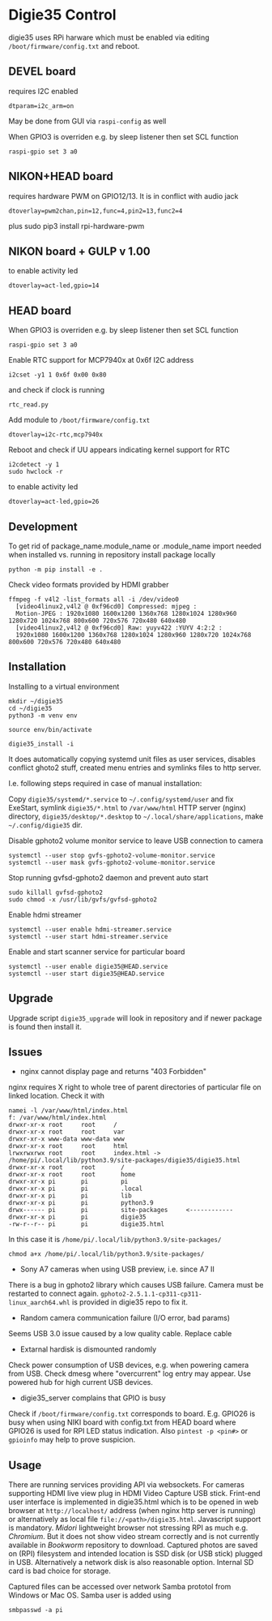Digie35 Control
===============

digie35 uses RPi harware which must be enabled via editing `/boot/firmware/config.txt` and reboot.

DEVEL board
-----------
requires I2C enabled

    dtparam=i2c_arm=on

May be done from GUI via `raspi-config` as well

When GPIO3 is overriden e.g. by sleep listener then set SCL function

    raspi-gpio set 3 a0

NIKON+HEAD board
----------------
requires hardware PWM on GPIO12/13. It is in conflict with audio jack

    dtoverlay=pwm2chan,pin=12,func=4,pin2=13,func2=4
plus
    sudo pip3 install rpi-hardware-pwm


NIKON board + GULP v 1.00
-------------------------

to enable activity led

    dtoverlay=act-led,gpio=14

HEAD board
----------
When GPIO3 is overriden e.g. by sleep listener then set SCL function

    raspi-gpio set 3 a0

Enable RTC support for MCP7940x at 0x6f I2C address

    i2cset -y1 1 0x6f 0x00 0x80

and check if clock is running

    rtc_read.py

Add module to `/boot/firmware/config.txt`

    dtoverlay=i2c-rtc,mcp7940x

Reboot and check if UU appears indicating kernel support for RTC

    i2cdetect -y 1
    sudo hwclock -r

to enable activity led

    dtoverlay=act-led,gpio=26


Development
-----------
To get rid of package_name.module_name or .module_name import needed when installed vs.
running in repository install package locally

    python -m pip install -e .

Check video formats provided by HDMI grabber

    ffmpeg -f v4l2 -list_formats all -i /dev/video0
      [video4linux2,v4l2 @ 0xf96cd0] Compressed: mjpeg :
      Motion-JPEG : 1920x1080 1600x1200 1360x768 1280x1024 1280x960 1280x720 1024x768 800x600 720x576 720x480 640x480
      [video4linux2,v4l2 @ 0xf96cd0] Raw: yuyv422 :YUYV 4:2:2 :
      1920x1080 1600x1200 1360x768 1280x1024 1280x960 1280x720 1024x768 800x600 720x576 720x480 640x480

Installation
------------

Installing to a virtual environment

    mkdir ~/digie35
    cd ~/digie35
    python3 -m venv env

    source env/bin/activate

    digie35_install -i

It does automatically copying systemd unit files as user services,
disables conflict ghoto2 stuff, created menu entries and symlinks files
to http server.

I.e. following steps required in case of manual installation:

Copy `digie35/systemd/*.service` to `~/.config/systemd/user` and fix ExeStart,
symlink `digie35/*.html` to `/var/www/html` HTTP server (nginx) directory,
`digie35/desktop/*.desktop` to `~/.local/share/applications`, make `~/.config/digie35` dir.

Disable gphoto2 volume monitor service to leave USB connection to camera

    systemctl --user stop gvfs-gphoto2-volume-monitor.service
    systemctl --user mask gvfs-gphoto2-volume-monitor.service

Stop running gvfsd-gphoto2 daemon and prevent auto start

    sudo killall gvfsd-gphoto2
    sudo chmod -x /usr/lib/gvfs/gvfsd-gphoto2

Enable hdmi streamer

    systemctl --user enable hdmi-streamer.service
    systemctl --user start hdmi-streamer.service

Enable and start scanner service for particular board

    systemctl --user enable digie35@HEAD.service
    systemctl --user start digie35@HEAD.service

Upgrade
-------

Upgrade script `digie35_upgrade` will look in repository and if newer package is found then install it.

Issues
------

- nginx cannot display page and returns "403 Forbidden"

nginx requires X right to whole tree of parent directories of particular file on linked location. Check it with

    namei -l /var/www/html/index.html
    f: /var/www/html/index.html
    drwxr-xr-x root     root     /
    drwxr-xr-x root     root     var
    drwxr-xr-x www-data www-data www
    drwxr-xr-x root     root     html
    lrwxrwxrwx root     root     index.html -> /home/pi/.local/lib/python3.9/site-packages/digie35/digie35.html
    drwxr-xr-x root     root       /
    drwxr-xr-x root     root       home
    drwxr-xr-x pi       pi         pi
    drwxr-xr-x pi       pi         .local
    drwxr-xr-x pi       pi         lib
    drwxr-xr-x pi       pi         python3.9
    drwx------ pi       pi         site-packages     <------------
    drwxr-xr-x pi       pi         digie35
    -rw-r--r-- pi       pi         digie35.html

In this case it is `/home/pi/.local/lib/python3.9/site-packages/`

    chmod a+x /home/pi/.local/lib/python3.9/site-packages/

- Sony A7 cameras when using USB preview, i.e. since A7 II

There is a bug in gphoto2 library which causes USB failure. Camera must be restarted to connect again.
`gphoto2-2.5.1.1-cp311-cp311-linux_aarch64.whl` is provided in digie35 repo to fix it.

- Random camera communication failure (I/O error, bad params)

Seems USB 3.0 issue caused by a low quality cable. Replace cable

- Extarnal hardisk is dismounted randomly

Check power consumption of USB devices, e.g. when powering camera from USB. Check dmesg where "overcurrent" log entry may appear.
Use powered hub for high current USB devices.

- digie35_server complains that GPIO is busy

Check if `/boot/firmware/config.txt` corresponds to board. E.g. GPIO26 is busy when using NIKI board with config.txt from HEAD board where GPIO26 is used for RPI LED status indication. Also `pintest -p <pin#>` or `gpioinfo` may help to prove suspicion.

Usage
-----

There are running services providing API via websockets.
For cameras supporting HDMI live view plug in HDMI Video Capture USB stick. Frint-end user interface is implemented in
digie35.html which is to be opened in web browser at `http://localhost/` address (when nginx http server is running)
or alternatively as local file `file://<path>/digie35.html`. Javascript support is mandatory.
_Midori_ lightweight browser not stressing RPI as much e.g. _Chromium_. But it does not show video stream correctly 
and is not currently available in _Bookworm_ repository to download.
Captured photos are saved on (RPI) filesystem and intended location is SSD disk (or USB stick) plugged in USB. 
Alternatively a network disk is also reasonable option. Internal SD card is bad choice for storage.

Captured files can be accessed over network Samba prototol from Windows or Mac OS. Samba user is added using

    smbpasswd -a pi
    
